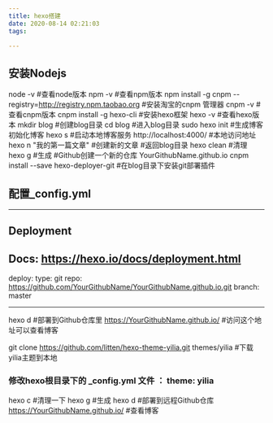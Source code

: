 ```yaml
---
title: hexo搭建
date: 2020-08-14 02:21:03
tags:

---
```


## 安装Nodejs
node -v #查看node版本
npm -v #查看npm版本
npm install -g cnpm --registry=http://registry.npm.taobao.org #安装淘宝的cnpm 管理器
cnpm -v #查看cnpm版本
cnpm install -g hexo-cli #安装hexo框架
hexo -v #查看hexo版本
mkdir blog #创建blog目录
cd blog #进入blog目录
sudo hexo init #生成博客 初始化博客
hexo s #启动本地博客服务
http://localhost:4000/ #本地访问地址
hexo n "我的第一篇文章" #创建新的文章
#返回blog目录
hexo clean #清理
hexo g #生成
#Github创建一个新的仓库 YourGithubName.github.io
cnpm install --save hexo-deployer-git #在blog目录下安装git部署插件

## 配置_config.yml

---
## Deployment
## Docs: https://hexo.io/docs/deployment.html
deploy:
type: git
repo: https://github.com/YourGithubName/YourGithubName.github.io.git
branch: master

-----
hexo d #部署到Github仓库里
https://YourGithubName.github.io/ #访问这个地址可以查看博客

git clone https://github.com/litten/hexo-theme-yilia.git themes/yilia #下载yilia主题到本地

### 修改hexo根目录下的 _config.yml 文件 ： theme: yilia

hexo c #清理一下
hexo g #生成
hexo d #部署到远程Github仓库
https://YourGithubName.github.io/ #查看博客